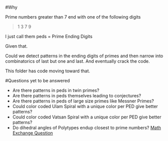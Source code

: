 #Why

Prime numbers greater than 7 end with one of the following digits

> 1 3 7 9

I just call them peds = Prime Ending Digits

Given that.

Could we detect patterns in the ending digits of primes and then narrow into combinatorics of last but one and last. And eventually crack the code.

This folder has code moving toward that.

#Questions yet to be answered

- Are there patterns in peds in twin primes?
- Are there patterns in peds themselves leading to conjectures?
- Are there patterns in peds of large size primes like Messner Primes?
- Could color coded Ulam Spiral with a unique color per PED give better patterns?
- Could color coded Vatsan Spiral with a unique color per PED give better patterns?
- Do dihedral angles of Polytypes endup closest to prime numbers? [Math Exchange Question](https://math.stackexchange.com/questions/2945044/is-there-a-link-between-higher-dimensions-and-prime-numbers)
